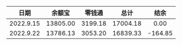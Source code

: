 |日期|余额宝|零钱通|总计|结余|
|:---:|:---:|:---:|:---:|:---:|
|2022.9.15|13805.00|3199.18|17004.18|0.00|
|2022.9.22|13786.13|3053.20|16839.33|-164.85|